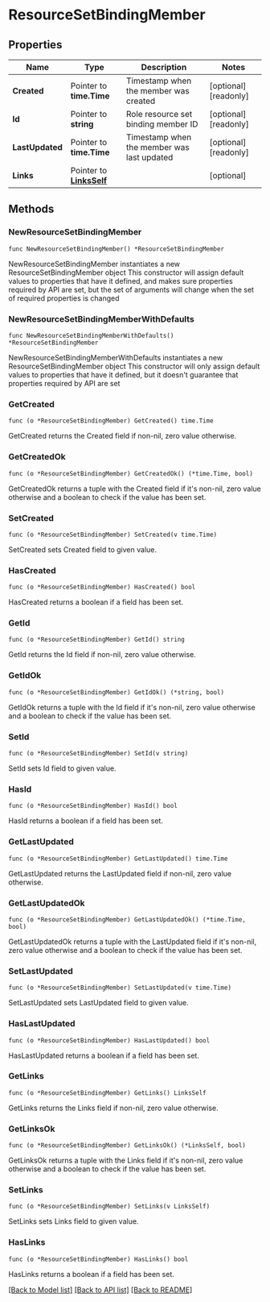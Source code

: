# ResourceSetBindingMember

## Properties

Name | Type | Description | Notes
------------ | ------------- | ------------- | -------------
**Created** | Pointer to **time.Time** | Timestamp when the member was created | [optional] [readonly] 
**Id** | Pointer to **string** | Role resource set binding member ID | [optional] [readonly] 
**LastUpdated** | Pointer to **time.Time** | Timestamp when the member was last updated | [optional] [readonly] 
**Links** | Pointer to [**LinksSelf**](LinksSelf.md) |  | [optional] 

## Methods

### NewResourceSetBindingMember

`func NewResourceSetBindingMember() *ResourceSetBindingMember`

NewResourceSetBindingMember instantiates a new ResourceSetBindingMember object
This constructor will assign default values to properties that have it defined,
and makes sure properties required by API are set, but the set of arguments
will change when the set of required properties is changed

### NewResourceSetBindingMemberWithDefaults

`func NewResourceSetBindingMemberWithDefaults() *ResourceSetBindingMember`

NewResourceSetBindingMemberWithDefaults instantiates a new ResourceSetBindingMember object
This constructor will only assign default values to properties that have it defined,
but it doesn't guarantee that properties required by API are set

### GetCreated

`func (o *ResourceSetBindingMember) GetCreated() time.Time`

GetCreated returns the Created field if non-nil, zero value otherwise.

### GetCreatedOk

`func (o *ResourceSetBindingMember) GetCreatedOk() (*time.Time, bool)`

GetCreatedOk returns a tuple with the Created field if it's non-nil, zero value otherwise
and a boolean to check if the value has been set.

### SetCreated

`func (o *ResourceSetBindingMember) SetCreated(v time.Time)`

SetCreated sets Created field to given value.

### HasCreated

`func (o *ResourceSetBindingMember) HasCreated() bool`

HasCreated returns a boolean if a field has been set.

### GetId

`func (o *ResourceSetBindingMember) GetId() string`

GetId returns the Id field if non-nil, zero value otherwise.

### GetIdOk

`func (o *ResourceSetBindingMember) GetIdOk() (*string, bool)`

GetIdOk returns a tuple with the Id field if it's non-nil, zero value otherwise
and a boolean to check if the value has been set.

### SetId

`func (o *ResourceSetBindingMember) SetId(v string)`

SetId sets Id field to given value.

### HasId

`func (o *ResourceSetBindingMember) HasId() bool`

HasId returns a boolean if a field has been set.

### GetLastUpdated

`func (o *ResourceSetBindingMember) GetLastUpdated() time.Time`

GetLastUpdated returns the LastUpdated field if non-nil, zero value otherwise.

### GetLastUpdatedOk

`func (o *ResourceSetBindingMember) GetLastUpdatedOk() (*time.Time, bool)`

GetLastUpdatedOk returns a tuple with the LastUpdated field if it's non-nil, zero value otherwise
and a boolean to check if the value has been set.

### SetLastUpdated

`func (o *ResourceSetBindingMember) SetLastUpdated(v time.Time)`

SetLastUpdated sets LastUpdated field to given value.

### HasLastUpdated

`func (o *ResourceSetBindingMember) HasLastUpdated() bool`

HasLastUpdated returns a boolean if a field has been set.

### GetLinks

`func (o *ResourceSetBindingMember) GetLinks() LinksSelf`

GetLinks returns the Links field if non-nil, zero value otherwise.

### GetLinksOk

`func (o *ResourceSetBindingMember) GetLinksOk() (*LinksSelf, bool)`

GetLinksOk returns a tuple with the Links field if it's non-nil, zero value otherwise
and a boolean to check if the value has been set.

### SetLinks

`func (o *ResourceSetBindingMember) SetLinks(v LinksSelf)`

SetLinks sets Links field to given value.

### HasLinks

`func (o *ResourceSetBindingMember) HasLinks() bool`

HasLinks returns a boolean if a field has been set.


[[Back to Model list]](../README.md#documentation-for-models) [[Back to API list]](../README.md#documentation-for-api-endpoints) [[Back to README]](../README.md)


